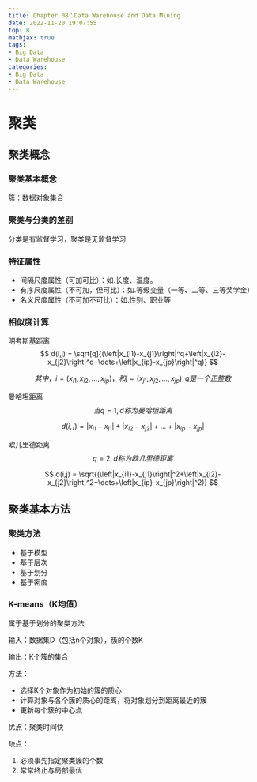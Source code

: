 ```yaml
---
title: Chapter 08：Data Warehouse and Data Mining
date: 2022-11-20 19:07:55
top: 8
mathjax: true
tags:
- Big Data
- Data Warehouse
categories:
- Big Data
- Data Warehouse
---
```


# 聚类

## 聚类概念

### 聚类基本概念

簇：数据对象集合

### 聚类与分类的差别

分类是有监督学习，聚类是无监督学习

### 特征属性

- 间隔尺度属性（可加可比）：如.长度、温度。
- 有序尺度属性（不可加，但可比）：如.等级变量（一等、二等、三等奖学金）
- 名义尺度属性（不可加不可比）：如.性别、职业等

### 相似度计算

明考斯基距离
$$
d(i,j) = \sqrt[q]{(\left|x_{i1}-x_{j1}\right|^q+\left|x_{i2}-x_{j2}\right|^q+\dots+\left|x_{ip}-x_{jp}\right|^q)}
$$

$$
其中，i=(x_{i1},x_{i2},\dots,x_{ip})，和j=(x_{j1},x_{j2},\dots,x_{jp}),q是一个正整数
$$

曼哈坦距离
$$
当q=1,d称为曼哈坦距离
$$

$$
d(i,j)=\left|x_{i1}-x_{j1}\right|+\left|x_{i2}-x_{j2}\right|+\dots+\left|x_{ip}-x_{jp}\right|
$$

欧几里德距离
$$
q=2,d称为欧几里德距离
$$

$$
d(i,j) = \sqrt{(\left|x_{i1}-x_{j1}\right|^2+\left|x_{i2}-x_{j2}\right|^2+\dots+\left|x_{ip}-x_{jp}\right|^2)}
$$

## 聚类基本方法

### 聚类方法

- 基于模型
- 基于层次
- 基于划分
- 基于密度

### K-means（K均值）

属于基于划分的聚类方法

输入：数据集D（包括n个对象），簇的个数K

输出：K个簇的集合

方法：

- 选择K个对象作为初始的簇的质心
- 计算对象与各个簇的质心的距离，将对象划分到距离最近的簇
- 更新每个簇的中心点

优点：聚类时间快

缺点：

1. 必须事先指定聚类簇的个数
2. 常常终止与局部最优

